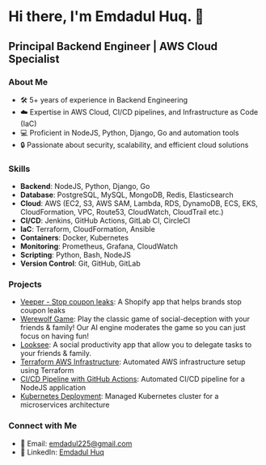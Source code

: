 # Hi there, I'm Emdadul Huq. 👋

## Principal Backend Engineer | AWS Cloud Specialist

### About Me
- 🛠️ 5+ years of experience in Backend Engineering
- ☁️ Expertise in AWS Cloud, CI/CD pipelines, and Infrastructure as Code (IaC)
- 💻 Proficient in NodeJS, Python, Django, Go and automation tools
- 🔒 Passionate about security, scalability, and efficient cloud solutions

### Skills
- **Backend**: NodeJS, Python, Django, Go
- **Database**: PostgreSQL, MySQL, MongoDB, Redis, Elasticsearch
- **Cloud**: AWS (EC2, S3, AWS SAM, Lambda, RDS, DynamoDB, ECS, EKS, CloudFormation, VPC, Route53, CloudWatch, CloudTrail etc.)
- **CI/CD**: Jenkins, GitHub Actions, GitLab CI, CircleCI
- **IaC**: Terraform, CloudFormation, Ansible
- **Containers**: Docker, Kubernetes
- **Monitoring**: Prometheus, Grafana, CloudWatch
- **Scripting**: Python, Bash, NodeJS
- **Version Control**: Git, GitHub, GitLab


### Projects
- [Veeper - Stop coupon leaks](https://apps.shopify.com/veeper-app): A Shopify app that helps brands stop coupon leaks
- [Werewolf Game](https://www.reallifeapp.com/werewolf): Play the classic game of social-deception with your friends & family! Our AI engine moderates the game so you can just focus on having fun!
- [Looksee](https://www.reallifeapp.com/looksee): A social productivity app that allow you to delegate tasks to your friends & family.
- [Terraform AWS Infrastructure](#): Automated AWS infrastructure setup using Terraform
- [CI/CD Pipeline with GitHub Actions](#): Automated CI/CD pipeline for a NodeJS application
- [Kubernetes Deployment](#): Managed Kubernetes cluster for a microservices architecture

<!-- ### Certifications
- AWS Certified Solutions Architect – Associate -->

### Connect with Me
- 📧 Email: emdadul225@gmail.com
- 💼 LinkedIn: [Emdadul Huq](https://www.linkedin.com/in/emdadul38/)
